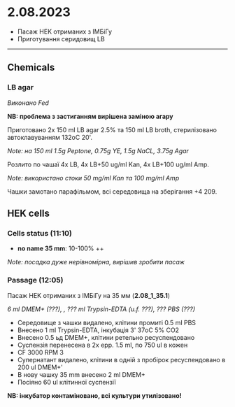 2.08.2023
==========
- Пасаж HEK отриманих з ІМБіГу
- Приготування серидовищ LB

---

## Chemicals
### LB agar
_Виконано Fed_

__NB: проблема з застиганням вирішена заміною агару__

Приготовано 2x 150 ml LB agar 2.5% та 150 ml LB broth, стерилізовано автоклавуванням 132oC 20'.

_Note: на 150 ml 1.5g Peptone, 0.75g YE, 1.5g NaCL, 3.75g Agar_

Розлито по чашаї 4x LB, 4x LB+50 ug/ml Kan, 4x LB+100 ug/ml Amp.

_Note: використано стоки 50 mg/ml Kan та 100 mg/ml Amp_

Чашки замотано парафільмом, всі середовища на зберігання +4 209.


## HEK cells
### Cells status (11:10)
- __no name 35 mm__: 10-100% ++

_Note: посадка дуже нерівномірна, вирішив зробити пасаж_

### Passage (12:05)
Пасаж HEK отриманих з ІМБіГу на 35 мм (__2.08_1_35.1__)

_6 ml DMEM+ (???), , ??? ml Trypsin-EDTA (u.f. ???), ??? PBS (???)_

- Середовище з чашки видалено, клітини промиті 0.5 ml PBS
- Внесено 1 ml Trypsin-EDTA, інкубація 3' 37oC 5% CO2
- Внесено 0.5 ьд DMEM+, клітини ретельно ресуспендовано
- Суспензія перенесена в 2x epp. 1.5 ml, по 750 ul в кожен
- CF 3000 RPM 3
- Супернатант видалено, клітини в одній з пробірок ресуспендовано в 200 ul DMEM+'
- В нову чашку 35 mm внесено 2 ml DMEM+
- Посіяно 60 ul клітинної суспензії

__NB: інкубатор контаміновано, всі культури утилізовано!__